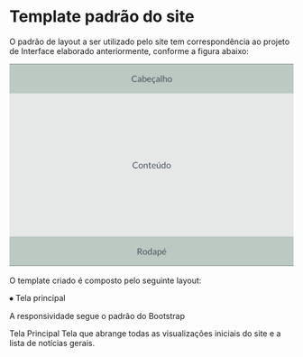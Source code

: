 # Template padrão do site

O padrão de layout a ser utilizado pelo site tem correspondência ao projeto de Interface elaborado anteriormente, conforme a figura abaixo:

![img](img/template.png)

O template criado é composto pelo seguinte layout: 

⦁	Tela principal

A responsividade segue o padrão do Bootstrap

Tela Principal
Tela que abrange todas as visualizações iniciais do site e a lista de notícias gerais.
